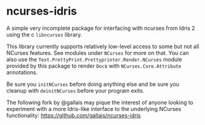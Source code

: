 # ncurses-idris
A simple very incomplete package for interfacing with ncurses from Idris 2 using the c `libncurses` library.

This library currently supports relatively low-level access to some but not all NCurses features. See
modules under `NCurses` for more on that. You can also use the `Text.PrettyPrint.Prettyprinter.Render.NCurses`
module provided by this package to render `Doc`s with `NCurses.Core.Attribute` annotations.

Be sure you `initNCurses` before doing anything else and be sure you cleanup with `deinitNCurses` before your program exits.

The following fork by @gallais may pique the interest of anyone looking to experiment with a more Idris-like interface to the underlying NCurses functionality: https://github.com/gallais/ncurses-idris
